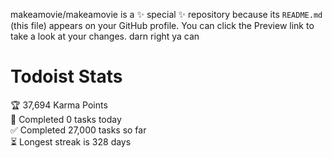 makeamovie/makeamovie is a ✨ special ✨ repository because its `README.md` (this file) appears on your GitHub profile.
You can click the Preview link to take a look at your changes. darn right ya can

# Todoist Stats

<!-- TODO-IST:START -->
🏆  37,694 Karma Points           
🌸  Completed 0 tasks today           
✅  Completed 27,000 tasks so far           
⏳  Longest streak is 328 days
<!-- TODO-IST:END -->